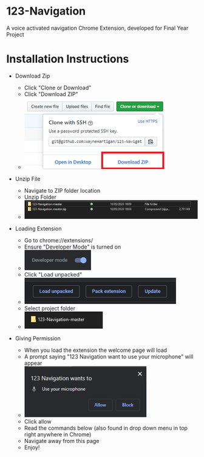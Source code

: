 # 123-Navigation
A voice activated navigation Chrome Extension, developed for Final Year Project


# Installation Instructions

* Download Zip
  - Click "Clone or Download"
  - Click "Download ZIP"
  - <img src="images/readme/download.PNG">


* Unzip File
  - Navigate to ZIP folder location
  - Unzip Folder
  - <img src="images/readme/unzip.PNG">

* Loading Extension
  - Go to chrome://extensions/
  - Ensure "Developer Mode" is turned on
  - <img src="images/readme/dev.PNG">
  - Click "Load unpacked"
  - <img src="images/readme/load.PNG">
  - Select project folder
  - <img src="images/readme/folder.PNG">

* Giving Permission
  - When you load the extension the welcome page will load
  - A prompt saying "123 Navigation want to use your microphone" will appear
  - <img src="images/readme/permission.PNG">
  - Click allow
  - Read the commands below (also found in drop down menu in top right anywhere in Chrome)
  - Navigate away from this page
  - Enjoy!
